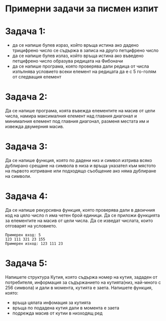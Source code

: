 # Примерни задачи за писмен изпит

Задача 1:
=
- да се напише булев израз, който връща истина ако дадено трицифрено число се съдържа в записа на друго петцифрено число
- да се напише булев излаз, който връща истина ако въведено петцифрено число образува редицата на Фибоначи
- да се напише програма, която проверява дали редица от числа изпълнява условието всеки елемент на редицата да е с 5 го-голям от следващия елемент

Задача 2:
=
Да се напише програма, коята въвежда елементите на масив от цели числа, намира максималния елемент над главния диагонал и минималния елемент под главния диагонал, 
разменя местата им и извежда двумерния масив.

Задача 3:
=
Да се напише функция, която по дадени низ и символ изтрива всяко дублирано срещане на символа в низа и връща указател към мястото на първото изтриване или подходящо съобщение ако няма дублиране на символи.

Задача 4:
=
Да се напише рекурсивна функция, която проверява дали в двоичния код на цяло число n има четен брой единици. Да се приложи функцията за елементите на масив от цели числа. Да се изведат числата, които отговарят на условието.

```
Примерен вход: 5
123 111 321 23 155
Примерен изход: 123 111 23
```

Задача 5:
=
Напишете структура Кутия, която съдържа номер на кутия, зададен от потребителя, информация за съдържанието на кутията(низ, най-много с 256 символа) и дали в момента, кутията е заета.
Напишете функция, която: 
- връща цялата инфомация за кутията
- връща по подадена кутия дали в момента е заета
- подрежда масив от кутии в низходящ ред
